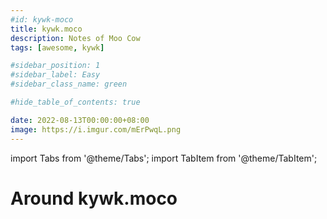 ```yaml
---
#id: kywk-moco
title: kywk.moco
description: Notes of Moo Cow
tags: [awesome, kywk]

#sidebar_position: 1
#sidebar_label: Easy
#sidebar_class_name: green

#hide_table_of_contents: true

date: 2022-08-13T00:00:00+08:00
image: https://i.imgur.com/mErPwqL.png
---
```


import Tabs from '@theme/Tabs';
import TabItem from '@theme/TabItem';

Around kywk.moco
================


<!--

<Tabs>
  <TabItem value="go" label="Go" default>

``` go
```
  </TabItem>
  <TabItem value="js" label="JavaScript">

``` js
```
  </TabItem>
  <TabItem value="ts" label="TypeScript">

``` ts
```
  </TabItem>
  <TabItem value="python" label="Python">

``` python
```
  </TabItem>
</Tabs>


02 52 Projects
05 BOOTCAMP

11 Go
12 Node.js
13 TypeScript
14 Python

21 Web
25 ReactNative
26 Flutter

41 DevOps
42 SRE
43 CLI

71 Utilities
72 Machintosh

99 Miscellaneous

-->

